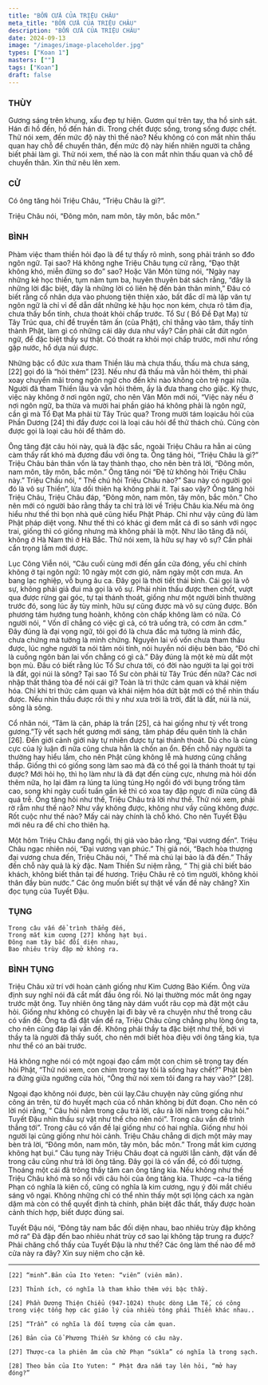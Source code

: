 ```yaml
---
title: "BỐN CỬA CỦA TRIỆU CHÂU"
meta_title: "BỐN CỬA CỦA TRIỆU CHÂU"
description: "BỐN CỬA CỦA TRIỆU CHÂU"
date: 2024-09-13
image: "/images/image-placeholder.jpg"
types: ["Koan 1"]
masters: [""]
tags: ["Koan"]
draft: false
---
```


### THÙY
Gương sáng trên khung, xấu đẹp tự hiện. 
Gươm quí trên tay, tha hồ sinh sát. 
Hán đi hồ đến, hồ đến hán đi. 
Trong chết được sống, trong sống được chết. 
Thử nói xem, đến mức độ này thì thế nào? 
Nếu không có con mắt nhìn thấu quan hay chỗ để chuyển thân, đến mức độ này hiển nhiên người ta chẳng biết phải làm gì. 
Thử nói xem, thế nào là con mắt nhìn thấu quan và chỗ để chuyển thân. 
Xin thử nêu lên xem.

### CỬ
Có ông tăng hỏi Triệu Châu, “Triệu Châu là gì?“.

Triệu Châu nói, “Đông môn, nam môn, tây môn, bắc môn.”

### BÌNH
Phàm việc tham thiền hỏi đạo là để tự thấy rõ mình, song phải tránh so đđo ngôn ngữ. 
Tại sao? 
Há không nghe Triệu Châu tụng cử rằng, “Đạo thật không khó, miễn đừng so đo” sao? 
Hoặc Vân Môn từng nói, “Ngày nay những kẻ học thiền, tụm năm tụm ba, huyên thuyên bát sách rằng, “đây là những lời đặc biệt, đây là những lời có liên hệ đến bản thân mình,” Đâu có biết rằng cổ nhân dựa vào phưong tiện thiện xảo, bất đắc dĩ mà lập văn tự ngôn ngữ là chỉ vỉ để dẫn dắt những kẻ hậu học non kém, chưa rõ tâm địa, chưa thấy bổn tính, chưa thoát khỏi chấp trước. 
Tổ Sư ( Bồ Đề Đạt Ma) từ Tây Trúc qua, chỉ để truyền tâm ấn (của Phật), chỉ thẳng vào tâm, thấy tính thành Phật, làm gì có những cái dây dưa như vầy? Cần phải cắt đứt ngôn ngữ, để đặc biệt thấy sự thật. 
Có thoát ra khỏi mọi chấp trước, mới như rồng gặp nước, hổ dựa núi được.

Những bậc cổ đức xưa tham Thiền lâu mà chưa thấu, thấu mà chưa sáng, [22] gọi đó là “hỏi thêm” [23]. 
Nếu như đã thấu mà vẫn hỏi thêm, thì phải xoay chuyển mãi trong ngôn ngữ cho đến khi nào không còn trệ ngại nữa. 
Người đã tham Thiền lâu và vẫn hỏi thêm, ấy là đưa thang cho giặc. 
Kỳ thực, việc này không ở nơi ngôn ngữ, cho nên Vân Môn mới nói, “Việc này nếu ở nơi ngôn ngữ, ba thừa và mười hai phần giáo há không phải là ngôn ngữ, cần gì mà Tổ Đạt Ma phải từ Tây Trúc qua? Trong mười tám loạicâu hỏi của Phần Dương [24] thì đầy được coi là loại câu hỏi để thử thách chủ. Cũng còn được gọi là loại câu hỏi để thăm dò.

Ông tăng đặt câu hỏi này, quả là đặc sắc, ngoài Triệu Châu ra hẳn ai cũng càm thấy rất khó mà đương đầu với ông ta. 
Ông tăng hỏi, “Triệu Châu là gì?” 
Triệu Châu bản thân vốn là tay thành thạo, cho nên bèn trả lời, “Đông môn, nam môn, tây môn, bắc môn.” Ông tăng nói “Đệ tử không hỏi Triệu Châu này.” 
Triệu Chấu nói, “ Thế chú hỏi Triệu Châu nào?” Sau này có người gọi đó là vô sự Thiền”, lừa dối thiên hạ không phải ít. 
Tại sao vậy? 
Ông tăng hỏi Triệu Châu, Triệu Châu đáp, “Đông môn, nam môn, tây môn, bắc môn.” 
Cho nên mới có người bảo rằng thầy ta chỉ trả lời về Triệu Châu kia.Nếu mà ông hiểu như thế thì bọn nhà quê cũng hiểu Phật Pháp. 
Chỉ như vậy cũng đủ làm Phật pháp diệt vong. Như thế thì có khác gì đem mắt cá đi so sánh với ngọc trai, giống thì có giống nhưng mà không phải là một. 
Như lão tăng đã nói, không ở Hà Nam thì ở Hà Bắc. Thử nói xem, là hữu sự hay vô sự? Cần phải cẩn trọng lắm mới được.

Lục Công Viễn nói, “Câu cuối cùng mới đến gần cửa đóng, yếu chỉ chính không ở tại ngôn ngữ: 10 ngày một cơn gió, năm ngày một cơn mưa. An bang lạc nghiệp, vỗ bụng âu ca. Đây gọi là thời tiết thái bình. Cái gọi là vô sự, không phải giả đui mà gọi là vô sự. Phải nhìn thấu được then chốt, vượt qua được rừng gai góc, tự tại thánh thoát, giống như một người bình thường trước đó, song lúc ấy tùy mình, hữu sự cũng được mà vô sự cũng được. Bốn phương tám hướng tung hoành, không còn chấp không làm có nữa. Có người nói, “ Vốn dĩ chẳng có việc gì cả, có trà uống trà, có cơm ăn cơm.” Đây đúng là đại vọng ngữ, tôi gọi đó là chưa đắc mà tưởng là mình đắc, chưa chứng mà tưởng là mình chứng. Nguyên lai vố vốn chưa tham thấu được, lúc nghe người ta nói tâm nói tính, nói huyền nói diệu bèn bảo, “Đó chỉ là cuồng ngôn bản lai vốn chẳng có gì cả.” Đây đúng là một kẻ mù dắt một bọn mù. Đâu có biết rằng lúc Tổ Sư chưa tới, có đời nào người ta lại gọi trời là đất, gọi núi là sông? Tại sao Tổ Sư còn phải từ Tây Trúc đến nữa? Các nơi nhập thất thăng tòa để nói cái gì? Toàn là tri thức cảm quan và khái niệm hóa. Chỉ khi tri thức cảm quan và khái niệm hóa dứt bặt mới có thể nhìn thấu được. Nếu nhìn thấu được rồi thì y như xưa trời là trời, đất là đất, núi là núi, sông là sông.

Cổ nhân nói, “Tâm là căn, pháp là trần [25], cả hai giồng như tỳ vết trong gương.”Tỳ vết sạch hết gương mới sáng, tâm pháp đều quên tính là chân [26]. Đến giới cảnh giới này tự nhiên được tự tại thánh thoát. Dù cho là cùng cực của lý luận đi nữa cũng chưa hẳn là chốn an ổn. Đến chỗ này người ta thường hay hiểu lầm, cho nên Phật cũng không lễ mà hương cũng chẳng thắp. Giống thì có giống song làm sao mà đã có thể gọi là thánh thoát tự tại được? Mới hỏi họ, thì họ làm như là đã đạt đến cùng cực, nhưng mà hỏi dồn thêm nữa, họ lại đâm ra lúng ta lúng túng.Họ ngồi đó với bụng trống tâm cao, song khi ngày cuối tuần gần kề thì có xoa tay đập ngực đi nữa cũng đã quá trễ. Ông tăng hỏi như thế, Triệu Châu trả lời như thế. Thử nói xem, phải rờ rẫm như thế nào? Như vầy không được, không như vầy cũng không được. Rốt cuộc như thế nào? Mấy cái này chính là chỗ khó. Cho nên Tuyết Đậu mới nêu ra để chỉ cho thiên hạ.

Một hôm Triệu Châu đang ngồi, thị giả vào bảo rằng, “Đại vương đến”. Triệu Châu ngạc nhiên nói, “Đại vương vạn phúc.” Thị giả nói, “Bạch hòa thượng đại vương chưa đến, Triệu Châu nói, “ Thế mà chú lại bảo là đã đến.” Thầy đến chỗ này quả là kỳ đặc. Nam Thiền Sư niệm rằng, “ Thị giả chỉ biết báo khách, không biết thân tại đế hương. Triệu Châu rẽ cỏ tìm người, không khỏi thân đầy bùn nước.” Các ông muốn biết sự thật về vấn đề này chăng? Xin đọc tụng của Tuyết Đậu.

### TỤNG
```
Trong câu vấn để trình thẳng đến,
Trong mắt kim cương [27] không hạt bụi.
Đông nam tây bắc đối diện nhau,
Bao nhiêu trùy đập mở không ra.
```

### BÌNH TỤNG
Triệu Châu xử trí với hoàn cảnh giống như Kim Cương Bảo Kiếm. Ông vừa định suy nghĩ nói đã cắt mất đầu ông rồi. 
Nó lại thường móc mắt ông ngay trước mặt ông. Tuy nhiên ông tăng này dám vuốt râu cọp mà đặt một câu hỏi. 
Giống như không có chuyện lại đi bày vẽ ra chuyện như thể trong câu có vấn đề.
Ông ta đã đặt vấn để ra, Triệu Châu cũng chẳng phụ lòng ông ta, cho nên cũng đáp lại vấn đề. 
Không phải thầy ta đặc biệt như thế, bởi vì thầy ta là người đã thấy suốt, cho nên mới biết hòa điệu với ông tăng kia, tựa như thể có an bài trước.

Há không nghe nói có một ngoại đạo cầm một con chim sẽ trong tay đến hỏi Phật, “Thử nói xem, con chim trong tay tôi là sống hay chết?” 
Phật bèn ra đứng giữa ngưỡng cửa hỏi, “Ông thử nói xem tôi đang ra hay vào?” [28]. 

Ngoại đạo không nói được, bèn cúi lạy.Câu chuyện này cũng giống như công án trên, từ đó huyết mạch của cổ nhân không bị đứt đoạn. 
Cho nên có lời nói rằng, “ Câu hỏi nằm trong câu trả lời, câu rả lời nằm trong câu hỏi.”
Tuyết Đậu nhìn thấu sự vật như thế cho nên nói”. Trong câu vấn đề trình thẳng tới”. Trong câu có vấn đề lại giống như có hai nghĩa. 
Giống như hỏi người lại cũng giống như hỏi cảnh. Triệu Châu chẳng di dịch một mảy may bèn trả lời, “Đông môn, nam môn, tây môn, bắc môn.” 
Trong mắt kim cương không hạt bụi.” Câu tụng này Triệu Châu đoạt cả người lẫn cảnh, đặt vấn đề trong câu cũng như trả lời ông tăng. 
Đây gọi là có vấn đề, có đối tượng. Thoáng một cái đã trông thấy tâm can ông tăng kia. 
Nếu không như thế Triệu Châu khó mà so nổi với câu hỏi của ông tăng kia. 
Thược –ca-la tiếng Phạn có nghĩa là kiên cố, cũng có nghĩa là kim cương, ngụ ý đôi mắt chiếu sáng vô ngại. 
Không những chỉ có thể nhìn thấy một sợi lông cách xa ngàn dặm mà còn có thể quyết định tà chính, phân biệt đắc thất, thấy được hoàn cảnh thích hợp, biết được đúng sai.

Tuyết Đậu nói, “Đông tây nam bắc đối diện nhau, bao nhiêu trùy đập không mở ra“
Đã đập đến bao nhiêu nhát trùy cớ sao lại không tập trung ra được? 
Phải chăng chổ thấy của Tuyết Đậu là như thế? Các ông làm thế nào để mở cửa này ra đây? 
Xin suy niệm cho cặn kẽ.

***
```
[22] “minh”.Bản của Ito Yeten: “viên” (viên mãn).

[23] Thỉnh ích, có nghĩa là tham khảo thêm với bậc thầy.

[24] Phần Dương Thiện Chiểu (947-1024) thuộc dòng Lâm Tế, có công trong việc tổng hợp các giáo lý của nhiều tông phái Thiền khác nhau..

[25] “Trần” có nghĩa là đối tượng của cảm quan.

[26] Bản của Cổ Phương Thiền Sư không có câu này.

[27] Thược-ca la phiên âm của chữ Phạn “súkla” có nghĩa là trong sạch.

[28] Theo bản của Ito Yuten: “ Phật đưa nắm tay lên hỏi, “mở hay đóng?”
```
